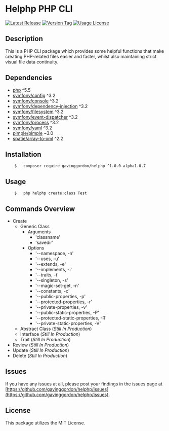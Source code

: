 # Helphp PHP CLI

[![Latest Release](https://img.shields.io/github/release/gavinggordon/helphp.svg)](https://github.com/gavinggordon/helphp)  [![Version Tag](https://img.shields.io/github/tag/gavinggordon/helphp.svg)](https://github.com/gavinggordon/helphp)  [![Usage License](https://img.shields.io/github/license/gavinggordon/helphp.svg)](https://github.com/gavinggordon/helphp/blob/master/LICENSE.txt)

## Description
This is a PHP CLI package which provides some helpful functions that make creating PHP-related files easier and faster, whilst also maintaining strict visual file data continuity.

## Dependencies
- [php](http://www.php.net "PHP.net Homepage") ^5.5
- [symfony/config](https://github.com/symfony/config "Symfony/Config Github Page") ^3.2
- [symfony/console](https://github.com/symfony/console "Symfony/ConsoleGithub Page") ^3.2
- [symfony/dependency-injection](https://github.com/symfony/dependency-injection "Symfony/Dependency-Injection Github Page") ^3.2
- [symfony/filesystem](https://github.com/symfony/filesystem "Symfony/Filesystem Github Page") ^3.2
- [symfony/event-dispatcher](https://github.com/symfony/event-dispatcher "Symfony/Event-Dispatcher Github Page") ^3.2
- [symfony/process](https://github.com/symfony/process "Symfony/Process Github Page") ^3.2
- [symfony/yaml](https://github.com/symfony/yaml "Symfony/Yaml Github Page") ^3.2
- [pimple/pimple](https://github.com/pimple/pimple "Pimple/Pimple Github Page") ~3.0
- [spatie/array-to-xml](https://github.com/spatie/array-to-xml "Spatie/Array-to-XML Github Page") ^2.2

## Installation
```shellscript
	$	composer require gavinggordon/helphp ^1.0.0-alpha1.0.7
```

## Usage
```shellscript
	$	php helphp create:class Test
```

## Commands Overview
* Create
	- Generic Class
		* Arguments
			- 'classname'
			- 'savedir'
		* Options
			- '--namespace, -n'
			- '--uses, -u'
			- '--extends, -e'
			- '--implements, -i'
			- '--traits, -t'
			- '--singleton, -s'
			- '--magic-set-get, -n'
			- '--constants, -c'
			- '--public-properties, -p'
			- '--protected-properties, -r'
			- '--private-properties, -v'
			- '--public-static-properties, -P'
			- '--protected-static-properties, -R'
			- '--private-static-properties, -V'
	- Abstract Class (*Still In Production*)
	- Interface (*Still In Production*)
	- Trait (*Still In Production*)
* Review (*Still In Production*)
* Update (*Still In Production*)	
* Delete (*Still In Production*)

## Issues
If you have any issues at all, please post your findings in the issues page at [https://github.com/gavinggordon/helphp/issues](https://github.com/gavinggordon/helphp/issues).

## License
This package utilizes the MIT License.
